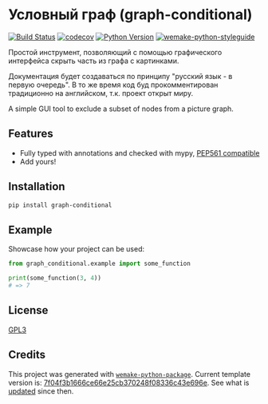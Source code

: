 # Условный граф (graph-conditional)

[![Build Status](https://github.com/essence/graph-conditional/workflows/test/badge.svg?branch=master&event=push)](https://github.com/essence/graph-conditional/actions?query=workflow%3Atest)
[![codecov](https://codecov.io/gh/essence/graph-conditional/branch/master/graph/badge.svg)](https://codecov.io/gh/essence/graph-conditional)
[![Python Version](https://img.shields.io/pypi/pyversions/graph-conditional.svg)](https://pypi.org/project/graph-conditional/)
[![wemake-python-styleguide](https://img.shields.io/badge/style-wemake-000000.svg)](https://github.com/wemake-services/wemake-python-styleguide)

Простой инструмент, позволяющий с помощью графического интерфейса скрыть часть из графа с картинками.

Документация будет создаваться по принципу "русский язык - в первую очередь".
В то же время код буд прокомментирован традиционно на английском, т.к. проект открыт миру.

A simple GUI tool to exclude a subset of nodes from a picture graph.

## Features

- Fully typed with annotations and checked with mypy, [PEP561 compatible](https://www.python.org/dev/peps/pep-0561/)
- Add yours!

## Installation

```bash
pip install graph-conditional
```

## Example

Showcase how your project can be used:

```python
from graph_conditional.example import some_function

print(some_function(3, 4))
# => 7
```

## License

[GPL3](https://github.com/essence/graph-conditional/blob/master/LICENSE)

## Credits

This project was generated with [`wemake-python-package`](https://github.com/wemake-services/wemake-python-package). Current template version is: [7f04f3b1666ce66e25cb370248f08336c43e696e](https://github.com/wemake-services/wemake-python-package/tree/7f04f3b1666ce66e25cb370248f08336c43e696e). See what is [updated](https://github.com/wemake-services/wemake-python-package/compare/7f04f3b1666ce66e25cb370248f08336c43e696e...master) since then.
